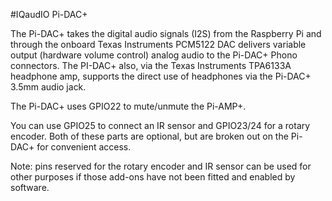 <!--
---
name: Pi-DAC+
class: board
type: audio
formfactor: HAT
image: 'iqaudio-pi-dac.png'
manufacturer: IQaudIO
description: An I2S digital to analog audio converter HAT for the Pi
url: http://www.iqaudio.co.uk/audio/8-pi-dac-0712411999650.html
buy: http://www.iqaudio.co.uk
pincount: 40
eeprom: yes
pin:
  '3':
    mode: i2c
  '5':
    mode: i2c
  '12':
    name: I2S
  '15':
    name: Mute/Unmute
    description: Pi-AMP+ only (optional)
  '16':
    name: Rotary Encoder
    description: (optional)
  '18':
    name: Rotary Encoder
    description: (optional)
  '22':
    name: IR Sensor
    description: (optional)
  '35':
    name: I2S
  '38':
    name: I2S
  '40':
    name: I2S
install:
  'devices':
    - 'i2c'
-->
#IQaudIO Pi-DAC+

The Pi-DAC+ takes the digital audio signals (I2S) from the Raspberry Pi and through the
onboard Texas Instruments PCM5122 DAC delivers variable output (hardware volume
control) analog audio to the Pi-DAC+ Phono connectors. The PI-DAC+ also, via the
Texas Instruments TPA6133A headphone amp, supports the direct use of headphones via
the Pi-DAC+ 3.5mm audio jack.

The Pi-DAC+ uses GPIO22 to mute/unmute the Pi-AMP+.

You can use GPIO25 to connect an IR sensor and GPIO23/24 for a rotary encoder. Both of
these parts are optional, but are broken out on the Pi-DAC+ for convenient access.

Note: pins reserved for the rotary encoder and IR sensor can be used for other purposes if those add-ons have not been fitted and enabled by software.
